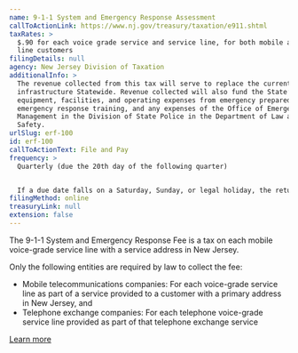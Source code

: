 ```yaml
---
name: 9-1-1 System and Emergency Response Assessment
callToActionLink: https://www.nj.gov/treasury/taxation/e911.shtml
taxRates: >
  $.90 for each voice grade service and service line, for both mobile and land
  line customers
filingDetails: null
agency: New Jersey Division of Taxation
additionalInfo: >
  The revenue collected from this tax will serve to replace the current 9-1-1
  infrastructure Statewide. Revenue collected will also fund the State’s capital
  equipment, facilities, and operating expenses from emergency preparedness and
  emergency response training, and any expenses of the Office of Emergency
  Management in the Division of State Police in the Department of Law and Public
  Safety.
urlSlug: erf-100
id: erf-100
callToActionText: File and Pay
frequency: >
  Quarterly (due the 20th day of the following quarter)


  If a due date falls on a Saturday, Sunday, or legal holiday, the return is due on the next business day. Returns transmitted by 11:59 p.m. on the due date will be considered timely.
filingMethod: online
treasuryLink: null
extension: false
---
```


The 9-1-1 System and Emergency Response Fee is a tax on each mobile voice-grade service line with a service address in New Jersey. 

Only the following entities are required by law to collect the fee:
- Mobile telecommunications companies: For each voice-grade service line as part of a service provided to a customer with a primary address in New Jersey, and
- Telephone exchange companies: For each telephone voice-grade service line provided as part of that telephone exchange service

[Learn more](https://www.state.nj.us/treasury/taxation/911fee.shtml)
